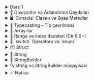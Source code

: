 <details>
<summary>Dərs 1</summary>



<details>
<summary>.NET Arxitekturası və Komponentləri</summary>


**.NET** — Microsoft tərəfindən yaradılmış, fərqli dillərdə və platformalarda proqramlaşdırma üçün vahid ekosistemdir.

> `.NET Framework` yalnız Windows üçündür  
> `.NET Core / .NET 5+` açıq mənbəli, modul əsaslı və çoxplatformalı müasirləşdirilmiş versiyadır

---

</details>

<details>
<summary>1. CLR – Common Language Runtime</summary>


`.NET` proqramlarının əsas işləmə mühərrikidir.

**Əsas funksiyaları:**
- IL (Intermediate Language) → maşın koduna çevrilmə (JIT)
- Yaddaş idarəsi (`Garbage Collector`)
- Təhlükəsizlik və istisna (exception) idarəsi
- Tip yoxlaması və çoxaxınlılıq (threads)

> `.NET Core` üçün bu komponent `CoreCLR` adlanır.

---

</details>

<details>
<summary>2. FCL – Framework Class Library</summary>


`.NET` üçün **standart siniflər toplusudur**:

- `System.IO` – fayllarla işləmə  
- `System.Net` – şəbəkə  
- `System.Linq` – verilənlər üzərində sorğular  
- `System.Threading` – paralel proqramlaşdırma  
- `System.Text.Json` – JSON işləmə

> `.NET Core`-da bu kitabxana `CoreFX` adlanır.

---

</details>

<details>
<summary>3. BCL – Base Class Library</summary>


`FCL`-in əsas hissəsidir, bazadakı sinifləri əhatə edir:

```csharp
string name = "Nadir";
List<int> nums = new List<int> { 1, 2, 3 };
DateTime now = DateTime.Now;
```

---

</details>

<details>
<summary>4. CTS – Common Type System</summary>


Bütün .NET dilləri üçün **ümumi tip sistemi** yaradır.

| C#       | VB.NET   | CTS Tipi        |
|----------|----------|-----------------|
| `int`    | `Integer`| `System.Int32`  |
| `string` | `String` | `System.String` |
| `bool`   | `Boolean`| `System.Boolean`|

---

</details>

<details>
<summary>5. CLS – Common Language Specification</summary>


Müxtəlif dillərin bir-biri ilə uyğun işləməsi üçün **qaydalar toplusudur**.  
CLS uyğun siniflər bütün .NET dillərində istifadə oluna bilər.

---

</details>

<details>
<summary>6. MSIL / CIL – Aralıq Kod</summary>


`.NET` kodu əvvəlcə **MSIL** (Microsoft Intermediate Language) və ya **CIL**-ə çevrilir.  
Sonra bu kod JIT vasitəsilə maşın koduna çevrilir və icra olunur.

---

</details>

<details>
<summary>7. JIT – Just-In-Time Compiler</summary>


**JIT kompilyatoru**, MSIL → maşın kodu çevirir, proqram icra olunanda.

> `.NET Core`-da **RyuJIT** adlı sürətli və optimallaşdırılmış versiyası istifadə olunur.

---

</details>

<details>
<summary>8. Garbage Collector (GC)</summary>


Yaddaşda istifadə olunmayan obyektləri **avtomatik təmizləyir**:

- Yaddaş sızmalarının qarşısı alınır  
- Əllə `delete` yazmağa ehtiyac yoxdur

---

</details>

<details>
<summary>9. Metadata və Reflection</summary>


`.dll` və `.exe` fayllarında **sinif və metodlar haqqında məlumat** saxlanır.

```csharp
Type t = typeof(MyClass);
MethodInfo[] methods = t.GetMethods();
```

---

</details>

<details>
<summary>10. NuGet – Paket İdarəetməsi</summary>


`.NET` üçün rəsmi **paket meneceri**:

```bash
dotnet add package Newtonsoft.Json
```

- On minlərlə açıq mənbə paketi
- Öz paketlərini yaratmaq mümkündür

---

</details>

<details>
<summary>11. .NET CLI – Komanda Sətiri Vasitəsi</summary>


```bash
dotnet new console -n HelloApp
dotnet run
```

Layihə yaratmaq, test, qurmaq və yayımlamaq üçün istifadə olunur.

---

</details>

<details>
<summary>12. SDK – Software Development Kit</summary>


`.NET SDK` tərkibinə daxildir:

- Kompilyatorlar (`Roslyn`)  
- `dotnet` CLI  
- Kitabxanalar (BCL, FCL)  
- Şablonlar və əlavə vasitələr

---

</details>

<details>
<summary>13. ASP.NET Core</summary>


Krosplatformalı və yüksək performanslı **veb çərçivə**:

- REST API-lər, Web Apps, SignalR  
- Minimal API, Blazor, Razor Pages

---

</details>

<details>
<summary>14. Entity Framework Core (EF Core)</summary>


Verilənlər bazası ilə işləmək üçün **ORM vasitəsidir**.

```csharp
var users = db.Users.Where(u => u.IsActive).ToList();
```

- SQL Server, PostgreSQL, SQLite dəstəyi  
- Migration, LINQ, AsNoTracking

---

</details>

<details>
<summary>15. RyuJIT</summary>


`.NET Core` üçün **yeni nəsil JIT kompilyatorudur**:

- SIMD və ARM dəstəyi  
- Yüksək performans  
- Ağıllı optimallaşdırma

---

</details>

<details>
<summary>Müqayisə Cədvəli</summary>


| Xüsusiyyət     | .NET Framework  | .NET Core / .NET 5+      |
|----------------|------------------|---------------------------|
| Platforma       | Yalnız Windows   | Windows, Linux, macOS     |
| Açıq mənbə      | Xeyr             | Bəli                      |
| Modulyarlıq     | Az               | Yüksək                    |
| Performans      | Orta             | Yüksək                    |
| Aktiv inkişaf   | Zəif             | Aktiv                     |

</details>

<details>
<summary>C# Top-Level Statements və Data Type-lar</summary>


---

</details>

<details>
<summary>🔹 Top-Level Statements nədir?</summary>


C# 9.0-dan başlayaraq `Main` metodu olmadan birbaşa kod yazmaq mümkündür.

Ən sadə nümunə:

```csharp
Console.WriteLine("Salam, dünya!");
```

Əvvəlki versiyalarda eyni kod belə olardı:

```csharp
class Program
{
    static void Main()
    {
        Console.WriteLine("Salam, dünya!");
    }
}
```

Bu xüsusiyyət tədris və skript əsaslı tətbiqlər üçün idealdır.

---

</details>

<details>
<summary>🔸 C# Tip Sistemi</summary>


C#-da bütün tiplər `object`-dən törəyir.

```csharp
int number = 5;
object obj = number; // boxing
```

---

</details>

<details>
<summary>🟦 Value Types (Qiymət Tipləri)</summary>


| Tip         | System Tipi        | Ölçü (byte) | Aralık (təqribi)              |
|-------------|--------------------|-------------|-------------------------------|
| `bool`      | System.Boolean     | 1           | true / false                  |
| `char`      | System.Char        | 2           | Unicode (0–65535)             |
| `byte`      | System.Byte        | 1           | 0 – 255                       |
| `sbyte`     | System.SByte       | 1           | -128 – 127                    |
| `short`     | System.Int16       | 2           | -32,768 – 32,767              |
| `ushort`    | System.UInt16      | 2           | 0 – 65,535                    |
| `int`       | System.Int32       | 4           | -2,147,483,648 – 2,147,483,647|
| `uint`      | System.UInt32      | 4           | 0 – 4,294,967,295             |
| `long`      | System.Int64       | 8           | ±9 x 10^18                    |
| `ulong`     | System.UInt64      | 8           | 0 – 18,446,744,073,709,551,615|
| `float`     | System.Single      | 4           | ±1.5 x 10^−45 – ±3.4 x 10^38  |
| `double`    | System.Double      | 8           | ±5.0 x 10^−324 – ±1.7 x 10^308|
| `decimal`   | System.Decimal     | 16          | ±1.0 x 10^−28 – ±7.9 x 10^28  |

🧠 Value type-lar `struct` olaraq təyin olunur və **stack** yaddaşda saxlanır.

---

</details>

<details>
<summary>🟪 Reference Types (İstinad Tipləri)</summary>


| Tip         | System Tipi        | Xüsusiyyətlər                      |
|-------------|--------------------|------------------------------------|
| `string`    | System.String      | Unicode simvol sırası, immutable  |
| `object`    | System.Object      | Bütün tiplərin kökü               |
| `dynamic`   | System.Object      | Runtime tip yoxlanışı              |
| `class`, `interface`, `array` və s. | - | Heap-də saxlanır və GC tərəfindən idarə olunur |

📌 Reference type-lar `new` açarı ilə yaradılır və **heap** yaddaşda yerləşir.

---

</details>

<details>
<summary>✅ Value vs Reference Types</summary>


| Xüsusiyyət     | Value Type                   | Reference Type               |
|----------------|------------------------------|------------------------------|
| Yaradılma      | `struct`                     | `class`                      |
| Yaddaş         | Stack                        | Heap                         |
| Nümunə         | `int`, `bool`, `double`      | `string`, `object`, `array`  |
| Copy davranışı | Dəyər kopyalanır             | İstinad (referans) kopyalanır|
| Silinmə        | Scope bitdikdə silinir       | Garbage Collector tərəfindən |

---

</details>

<details>
<summary>💡 Nümunələr</summary>


```csharp
// Value types
int age = 30;
float pi = 3.14f;
bool isActive = true;

// Reference types
string name = "Nadir";
object anything = 123;
int[] numbers = { 1, 2, 3 };
```

---

</details>

<details>
<summary>📌 Nəticə</summary>


C# tip sistemi güclü və təhlükəsizdir. Bütün tiplər `object`-dən törəyir və onlar stack və heap-də fərqli şəkildə idarə olunur. `Top-Level Statements` isə proqram yazmağı daha da sadələşdirir.

---

</details>

<details>
<summary>C# Tip Sistemində `object` və Tip Növlərinin Müqayisəsi</summary>


C# dilində **bütün tiplər** `object` tipindən törəyir. Bu, .NET-in **Common Type System (CTS)** modelinə əsaslanır.

Aşağıda **Value Type** və **Reference Type** tiplərinin fərqləri izah olunub.

---

</details>

<details>
<summary>🔹 Ümumi Qeyd</summary>


> ✔️ C#-da istər `int`, `float`, `bool`, istərsə də `string`, `class`, `array` kimi tiplər hamısı `System.Object` tipindən törəyir.

---

</details>

<details>
<summary>🟦 Value Type – Qiymət Tipi</summary>


- `struct` olaraq təyin olunur  
- **Stack** yaddaşında yaradılır (FILO – First In, Last Out)  
- **Müqayisə** dəyərlə aparılır (`==` ilə müqayisə eyni dəyərdirsə doğrudur)  
- **Kopyalama** zamanı dəyər surəti çıxarılır  
- `new` açarı olmadan da yaradılıb istifadə oluna bilər  
- Təmizlənməsi: scope bitdikdə **avtomatik yaddaşdan silinir**

---

</details>

<details>
<summary>🟪 Reference Type – İstinad Tipi</summary>


- `class` olaraq təyin olunur  
- **Heap** yaddaşında yaradılır  
- **Müqayisə** referens (istinad) üzərindən aparılır (obyektin ünvanı)  
- **Kopyalama** zamanı istinad ötürülür  
- `new` açarı ilə yaradılır  
- Təmizlənməsi: **Garbage Collector** tərəfindən avtomatik silinir

---

</details>

<details>
<summary>📊 Müqayisə Cədvəli</summary>


| Xüsusiyyət         | Value Type                        | Reference Type                      |
|--------------------|-----------------------------------|-------------------------------------|
| Təyinat            | `struct`                          | `class`                             |
| Yaddaş yeri        | Stack                              | Heap                                |
| Müqayisə üsulu     | By value (dəyərlə)                 | By reference (istinadla)            |
| Kopyalama üsulu    | Dəyər surəti                       | İstinad ötürülür                    |
| Yaradılma üsulu    | `new` olmadan da mümkün            | `new` ilə mütləq yaradılır          |
| Yaddaşdan silinmə  | Scope bitdikdə avtomatik           | Garbage Collector ilə avtomatik     |
| Misallar           | `int`, `bool`, `float`, `char`     | `string`, `object`, `class`, `array`|

---

</details>

<details>
<summary>💡 Nümunə</summary>


```csharp
// Value Type
int a = 5;
int b = a;   // b = 5, yeni nüsxə yaradılır

// Reference Type
string name1 = "Nadir";
string name2 = name1; // eyni obyektə istinad edirlər
```

---


</details>
<summary>Dərs 2</summary>



- Dəyişənlər və adlandırma qaydaları
- `Console` class-ı və metodları
- Typecasting (Tip çevrilməsi)
- Array-lar (birölçülü, çoxölçülü, jagged)
- Range və Index ifadələri
- `switch` operatoru və `enum` tipi

---

</details>

<details>
<summary>🧾 Dəyişənlər və Adlandırma Qaydaları</summary>


C# dilində dəyişənlər tipə əsaslanır və aşağıdakı prinsiplərə əsasən adlandırılır:

- Camel Case: `myVariable`, `totalSum`
- Ad aydın və mənalı olmalıdır.
- `@` simvolu ilə C# açar sözləri dəyişən kimi istifadə oluna bilər: `int @class = 5;`

**Misal:**
```csharp
string name = "Nadir";
int age = 30;
var surname = "Zamanov"; // `var` tip avtomatik təyin edilir
```

---

</details>

<details>
<summary>🖥️ `Console` Class-ı və Əsas Metodlar</summary>


| Metod | Təyinatı |
|-------|----------|
| `Write`, `WriteLine` | Mətni ekrana yazır |
| `Read`, `ReadLine`, `ReadKey` | İstifadəçidən məlumat oxuyur |
| `Clear()` | Konsolu təmizləyir |
| `Beep()` | Səs çıxarır |
| `ForegroundColor`, `BackgroundColor` | Mətnin rəngini dəyişir |

**Misal:**
```csharp
Console.WriteLine("Adınızı daxil edin:");
string ad = Console.ReadLine();
Console.ForegroundColor = ConsoleColor.Green;
Console.WriteLine($"Salam, {ad}!");
```

---

</details>

<details>
<summary>🔄 Typecasting – Tip çevrilməsi</summary>


### İki növ var:

- **Implicit (açıq olmayan)** – məlumat itkisi yoxdursa avtomatik çevrilmə
- **Explicit (açıq)** – əl ilə çevrilmə, məlumat itkisi ola bilər

**Misal:**
```csharp
int a = 100;
double b = a; // implicit

double x = 45.67;
int y = (int)x; // explicit

int num = 5;
string s = num.ToString(); // Tipi string-ə çevirmək
```

> C#-da `bool` tipinə digər tiplərdən birbaşa çevrilmə icazəli deyil.

---

</details>

<details>
<summary>🧮 Array-lar</summary>


### Birölçülü Array:
```csharp
int[] arr = {1, 2, 3, 4};
```

### Çoxölçülü Array (2D):
```csharp
int[,] matrix = {
    {1, 2},
    {3, 4}
};
```

### Jagged Array (array of arrays):
```csharp
int[][] jagged = new int[2][];
jagged[0] = new int[] {1, 2};
jagged[1] = new int[] {3, 4, 5};
```

### Faydalı metodlar:
- `Length` – elementlərin ümumi sayı
- `Rank` – ölçülərin sayı (1D: 1, 2D: 2)

---

</details>

<details>
<summary>📐 Range və Index ifadələri (C# 8.0+)</summary>


| Sintaksis | Açıqlama |
|-----------|----------|
| `arr[2..5]` | 2-ci indeksdən 4-cü indeksə qədər |
| `arr[^1]` | Sonuncu element |
| `arr[..3]` | Başdan 3 element |
| `arr[3..]` | 3-dən sona qədər |

**Misal:**
```csharp
int[] nums = {1,2,3,4,5,6};
int[] sliced = nums[2..^1];
Console.WriteLine(nums[^1]); // 6
```

---

</details>

<details>
<summary>🔀 `switch` Operatoru və `enum`</summary>


### `switch`-də istifadə olunan əsas qaydalar:

- `case`-lər unikal olmalıdır
- `break` və ya `return` ilə hər blok bitirilməlidir
- `default` istəyə bağlıdır
- `goto case` digər halda təkrar yönləndirmə edir

**Misal:**
```csharp
enum Days { Monday = 1, Tuesday, Wednesday, Thursday, Friday, Saturday, Sunday }

int.TryParse(Console.ReadLine(), out int d);
switch ((Days)d)
{
    case Days.Monday:
        Console.WriteLine("Bazar ertəsi");
        break;
    case Days.Sunday:
        Console.WriteLine("Bazar");
        break;
    default:
        Console.WriteLine("Yanlış dəyər");
        break;
}
```

---
#Dərs 4


</details>

<details>
<summary>📦 Struct</summary>


### Xüsusiyyətləri:
- `struct` - value type-dir (dəyər tipidir), yəni Stack üzərində yerləşir.
- Struct-lar `class` kimi öz field, property və metodlarına sahib ola bilər.
- Struct-lar miras ala bilməz (`inheritance`), lakin interfeysləri (`interface`) implement edə bilər.
- Struct-lar hər zaman **deep copy** əsasında köçürülür (dəyərlər köçürülür, referens deyil).

### Nümunə:
```csharp
struct Point
{
    public int x;
    public int y;
    public int[] arr;

    public Point(int x, int y)
    {
        this.x = x;
        this.y = y;
        this.arr = new int[] { 25, 5 };
    }
}
```

```csharp
Point p1 = new Point(10, 20);
Point p2 = p1;
p1.arr[0] = 999;
Console.WriteLine(p2.arr[0]); // 999 - amma array reference-dir! DİQQƏT!
```

💡 Struct-ların daxilində referens tip varsa (məsələn, array), bu zaman "deep copy" tam tətbiq olunmur.

---

</details>

<details>
<summary>🧵 String</summary>


### Xüsusiyyətləri:
- `string` C#-də `System.String` tipinə aiddir və immutable-dir (dəyişməzdir).
- Bütün dəyişikliklər yeni obyekt yaradır.
- .NET `intern pool` istifadə edir - eyni string literal-lar bir dəfə yadda saxlanılır.
- Hər dəfə string üzərində dəyişiklik etdikdə yeni obyekt yaradılır və köhnə obyektlər **Garbage Collector** tərəfindən silinməlidir. Bu, yaddaş istifadəsini artırır və performansa təsir edə bilər.

### İstifadə:
```csharp
string str1 = "Hello";
string str2 = new string("Hello".ToCharArray());
Console.WriteLine(str1 == str2);         // true
Console.WriteLine(object.ReferenceEquals(str1, str2)); // false
```

### Faydalı metodlar:
| Metod | Təsviri |
|-------|---------|
| `Length` | Uzunluq |
| `ToUpper()` / `ToLower()` | Böyük / kiçik hərflərlə çevirir |
| `IndexOf(char)` | Simvollar arasında axtarış |
| `Substring(start, length)` | Alt sətrin alınması |
| `Split(char)` | Ayrıcılara görə bölmək |
| `Replace(old, new)` | Əvəz etmə |
| `Trim()` / `TrimStart()` / `TrimEnd()` | Boşluqları təmizləmək |
| `Contains(string)` | Alt sətri yoxlamaq |
| `StartsWith()` / `EndsWith()` | Başlama və bitmə yoxlamaları |

### Nümunə:
```csharp
string word = "Hello, World!";
Console.WriteLine(word.ToUpper());         // HELLO, WORLD!
Console.WriteLine(word.Substring(0, 5));   // Hello
Console.WriteLine(word.Contains("World")); // true
```

---

</details>

<details>
<summary>🔧 StringBuilder</summary>


### Xüsusiyyətləri:
- `StringBuilder` dəyişə bilən string təqdim edir.
- Performans baxımından daha effektivdir, xüsusən çox sayda string birləşməsi zamanı.
- Yaddaşda yalnız bir obyekt saxlanıldığı üçün Garbage Collector-u yükləmir.

### İstifadə:
```csharp
using System.Text;

StringBuilder sb = new StringBuilder("Hi");
sb.Append(" there");
sb.AppendLine("!");
Console.WriteLine(sb.ToString());
```

### Əsas metodlar:
| Metod | Təsviri |
|-------|---------|
| `Append()` | Sonuna əlavə edir |
| `AppendLine()` | Yeni sətrə əlavə edir |
| `Insert(index, value)` | Müəyyən indeksə əlavə edir |
| `Remove(start, length)` | Hissəni silir |
| `Replace(old, new)` | Əvəz edir |
| `Clear()` | Təmizləyir |

### Performans müqayisəsi:
```csharp
string s = "";
for (int i = 0; i < 10000; i++)
{
    s += i.ToString(); // hər dəfə yeni string yaradılır - zəif performans
}

StringBuilder sb = new StringBuilder();
for (int i = 0; i < 10000; i++)
{
    sb.Append(i); // effektivdir
}
```

---

</details>

<details>
<summary>🔍 string və StringBuilder müqayisəsi</summary>


| Xüsusiyyət | string | StringBuilder |
|------------|--------|----------------|
| Dəyişə bilirmi? | Xeyr (immutable) | Bəli (mutable) |
| Hər dəyişiklikdə yeni obyekt yaranırmı? | Bəli | Xeyr |
| Performans (çoxlu birləşmə zamanı) | Zəif | Yüksək |
| Garbage Collector yüklənməsi | Artır | Azdır |
| Kod yazmaq rahatlığı | Sadə | Bir qədər daha uzun |

---

</details>

<details>
<summary>✅ Nəticə</summary>

| Tip | Növ | Yerləşmə | Dəyişə bilirmi? | Performans |
|-----|-----|----------|-----------------|------------|
| Struct | Value Type | Stack | Bəli | Yüngül obyektlər üçün ideal |
| string | Reference Type | Heap | Xeyr (immutable) | Kiçik əməliyyatlar üçün normal |
| StringBuilder | Reference Type | Heap | Bəli | Birləşmələr üçün daha sürətli |

---
</details>
